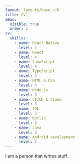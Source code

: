 ```yaml
---
layout: layouts/base.njk
title: CV
menu:
  visible: true
  order: 2
cv:
  skills:
    - name: React Native
      level: 4
    - name: React
      level: 4
    - name: JavaScript
      level: 4
    - name: TypeScript
      level: 3
    - name: HTML & CSS
      level: 4
    - name: Node.js
      level: 3
    - name: CI/CD & Cloud
      level: 3
    - name: SQL
      level: 3
    - name: Kotlin
      level: 2
    - name: Java
      level: 2
    - name: Android development
      level: 2
---
```


I am a person that writes stuff.
